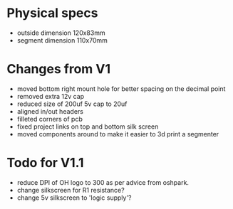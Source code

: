 # Physical specs

* outside dimension 120x83mm
* segment dimension 110x70mm

# Changes from V1

* moved bottom right mount hole for better spacing on the decimal point
* removed extra 12v cap
* reduced size of 200uf 5v cap to 20uf
* aligned in/out headers
* filleted corners of pcb
* fixed project links on top and bottom silk screen 
* moved components around to make it easier to 3d print a segmenter

# Todo for V1.1

* reduce DPI of OH logo to 300 as per advice from oshpark.
* change silkscreen for R1 resistance?
* change 5v silkscreen to 'logic supply'?
